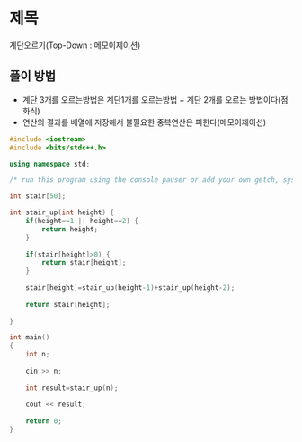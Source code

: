 # 제목
계단오르기(Top-Down : 메모이제이션)
## 풀이 방법
- 계단 3개를 오르는방법은 계단1개를 오르는방법 + 계단 2개를 오르는 방법이다(점화식)
- 연산의 결과를 배열에 저장해서 불필요한 중복연산은 피한다(메모이제이션)

```c++
#include <iostream>
#include <bits/stdc++.h>

using namespace std; 

/* run this program using the console pauser or add your own getch, system("pause") or input loop */

int stair[50];

int stair_up(int height) {
	if(height==1 || height==2) {
		return height;
	}
	
	if(stair[height]>0) {
		return stair[height];
	}
	
	stair[height]=stair_up(height-1)+stair_up(height-2);
	
	return stair[height];
	
}

int main()
{
	int n;
	
	cin >> n;
	
	int result=stair_up(n);
	
	cout << result;
	
	return 0;	
}
```
